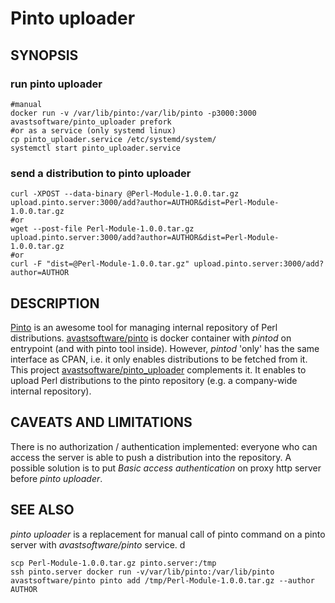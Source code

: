 # Pinto uploader

## SYNOPSIS

### run pinto uploader
```
#manual
docker run -v /var/lib/pinto:/var/lib/pinto -p3000:3000 avastsoftware/pinto_uploader prefork
#or as a service (only systemd linux)
cp pinto_uploader.service /etc/systemd/system/
systemctl start pinto_uploader.service
```

### send a distribution to pinto uploader
```
curl -XPOST --data-binary @Perl-Module-1.0.0.tar.gz upload.pinto.server:3000/add?author=AUTHOR&dist=Perl-Module-1.0.0.tar.gz
#or
wget --post-file Perl-Module-1.0.0.tar.gz upload.pinto.server:3000/add?author=AUTHOR&dist=Perl-Module-1.0.0.tar.gz
#or
curl -F "dist=@Perl-Module-1.0.0.tar.gz" upload.pinto.server:3000/add?author=AUTHOR
```

## DESCRIPTION
[Pinto](https://metacpan.org/pod/pinto) is an awesome tool for managing
internal repository of Perl distributions.
[avastsoftware/pinto](https://hub.docker.com/r/avastsoftware/pinto/) is docker
container with *pintod* on entrypoint (and with pinto tool inside).
However, *pintod* 'only' has the same interface as CPAN, i.e. it only enables
distributions to be fetched from it. This project
[avastsoftware/pinto_uploader](https://hub.docker.com/r/avastsoftware/pinto_uploader/)
complements it. It enables to upload Perl distributions to the pinto
repository (e.g. a company-wide internal repository).

## CAVEATS AND LIMITATIONS
There is no authorization / authentication implemented: everyone who can access
the server is able to push a distribution into the repository. A possible
solution is to put *Basic access authentication* on proxy http server before
*pinto uploader*.

## SEE ALSO
*pinto uploader* is a replacement for manual call of pinto command on a pinto
server with *avastsoftware/pinto* service.
d
```
scp Perl-Module-1.0.0.tar.gz pinto.server:/tmp
ssh pinto.server docker run -v/var/lib/pinto:/var/lib/pinto avastsoftware/pinto pinto add /tmp/Perl-Module-1.0.0.tar.gz --author AUTHOR
```
